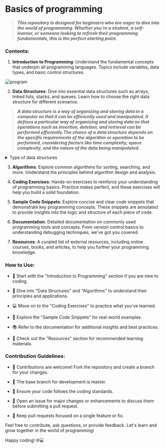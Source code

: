 # Basics of programming

> ***This repository is designed for beginners who are eager to dive into the world of programming. Whether you're a student, a self-learner, or someone looking to refresh their programming fundamentals, this is the perfect starting point.***

### Contents:

1. **Introduction to Programming**: Understand the fundamental concepts that underpin all programming languages. Topics include variables, data types, and basic control structures.

![program](https://github.com/albin-joseph/basics_of_programming/assets/4199704/99b711ce-0844-4aaf-9bdd-72bd9e4b7070)


2. **Data Structures**: Dive into essential data structures such as arrays, linked lists, stacks, and queues. Learn how to choose the right data structure for different scenarios.

> ***A data structure is a way of organizing and storing data in a computer so that it can be efficiently used and manipulated. It defines a particular way of organizing and storing data so that operations such as insertion, deletion, and retrieval can be performed efficiently.The choice of a data structure depends on the specific requirements of the algorithm or operation to be performed, considering factors like time complexity, space complexity, and the nature of the data being manipulated.***

<details>
  <summary>Type of data structures</summary>
  
  - Physical data structures
     - ***Arrays***: A collection of elements, each identified by an index or a key.
     - ***Linked lists***: Elements are stored in nodes, and each node points to the next node in the sequence.
  - Logical data structures
     - ***Stacks***: A Last In, First Out (LIFO) data structure, where the last element added is the first one to be removed.
     - ***Queues***: A First In, First Out (FIFO) data structure, where the first element added is the first one to be removed.
     - ***Trees***: Hierarchical data structures with a root element and branches of nodes, ending in leaves.
     - ***Graphs***: Collections of nodes with edges between them, representing relationships.
    
</details>

3. **Algorithms**: Explore common algorithms for sorting, searching, and more. Understand the principles behind algorithm design and analysis.

4. **Coding Exercises**: Hands-on exercises to reinforce your understanding of programming basics. Practice makes perfect, and these exercises will help you build a solid foundation.

5. **Sample Code Snippets**: Explore concise and clear code snippets that demonstrate key programming concepts. These snippets are annotated to provide insights into the logic and structure of each piece of code.

6. **Documentation**: Detailed documentation on commonly used programming tools and concepts. From version control basics to understanding debugging techniques, we've got you covered.

7. **Resources**: A curated list of external resources, including online courses, books, and articles, to help you further your programming knowledge.

### How to Use:

- 📖 Start with the "Introduction to Programming" section if you are new to coding.

- 🧠 Dive into "Data Structures" and "Algorithms" to understand their principles and applications.

- 💻 Move on to the "Coding Exercises" to practice what you've learned.

- 🚀 Explore the "Sample Code Snippets" for real-world examples.

- 📚 Refer to the documentation for additional insights and best practices.

- 🔗 Check out the "Resources" section for recommended learning materials.

### Contribution Guidelines:

- 🤝 Contributions are welcome! Fork the repository and create a branch for your changes.

- 🔧 The base branch for development is master.

- 📝 Ensure your code follows the coding standards.

- 🚧 Open an issue for major changes or enhancements to discuss them before submitting a pull request.

- 🔄 Keep pull requests focused on a single feature or fix.

Feel free to contribute, ask questions, or provide feedback. Let's learn and grow together in the world of programming!

Happy coding! 🌐💻

